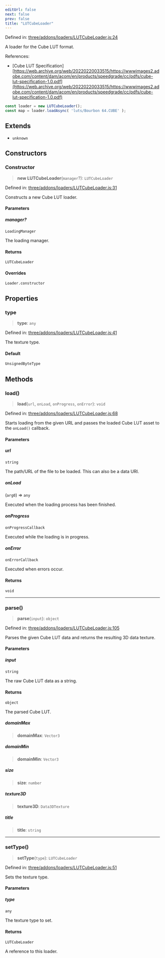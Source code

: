 ```yaml
---
editUrl: false
next: false
prev: false
title: "LUTCubeLoader"
---
```


Defined in: [three/addons/loaders/LUTCubeLoader.js:24](https://github.com/DefinitelyMaybe/three-i18n/blob/fa57b79433d1c349ffb23a78727299c8d4190136/three/addons/loaders/LUTCubeLoader.js#L24)

A loader for the Cube LUT format.

References:
- [Cube LUT Specification][https://web.archive.org/web/20220220033515/https://wwwimages2.adobe.com/content/dam/acom/en/products/speedgrade/cc/pdfs/cube-lut-specification-1.0.pdf](https://web.archive.org/web/20220220033515/https://wwwimages2.adobe.com/content/dam/acom/en/products/speedgrade/cc/pdfs/cube-lut-specification-1.0.pdf)

```js
const loader = new LUTCubeLoader();
const map = loader.loadAsync( 'luts/Bourbon 64.CUBE' );
```

## Extends

- `unknown`

## Constructors

### Constructor

> **new LUTCubeLoader**(`manager`?): `LUTCubeLoader`

Defined in: [three/addons/loaders/LUTCubeLoader.js:31](https://github.com/DefinitelyMaybe/three-i18n/blob/fa57b79433d1c349ffb23a78727299c8d4190136/three/addons/loaders/LUTCubeLoader.js#L31)

Constructs a new Cube LUT loader.

#### Parameters

##### manager?

`LoadingManager`

The loading manager.

#### Returns

`LUTCubeLoader`

#### Overrides

`Loader.constructor`

## Properties

### type

> **type**: `any`

Defined in: [three/addons/loaders/LUTCubeLoader.js:41](https://github.com/DefinitelyMaybe/three-i18n/blob/fa57b79433d1c349ffb23a78727299c8d4190136/three/addons/loaders/LUTCubeLoader.js#L41)

The texture type.

#### Default

```ts
UnsignedByteType
```

## Methods

### load()

> **load**(`url`, `onLoad`, `onProgress`, `onError`): `void`

Defined in: [three/addons/loaders/LUTCubeLoader.js:68](https://github.com/DefinitelyMaybe/three-i18n/blob/fa57b79433d1c349ffb23a78727299c8d4190136/three/addons/loaders/LUTCubeLoader.js#L68)

Starts loading from the given URL and passes the loaded Cube LUT asset
to the `onLoad()` callback.

#### Parameters

##### url

`string`

The path/URL of the file to be loaded. This can also be a data URI.

##### onLoad

(`arg0`) => `any`

Executed when the loading process has been finished.

##### onProgress

`onProgressCallback`

Executed while the loading is in progress.

##### onError

`onErrorCallback`

Executed when errors occur.

#### Returns

`void`

***

### parse()

> **parse**(`input`): `object`

Defined in: [three/addons/loaders/LUTCubeLoader.js:105](https://github.com/DefinitelyMaybe/three-i18n/blob/fa57b79433d1c349ffb23a78727299c8d4190136/three/addons/loaders/LUTCubeLoader.js#L105)

Parses the given Cube LUT data and returns the resulting 3D data texture.

#### Parameters

##### input

`string`

The raw Cube LUT data as a string.

#### Returns

`object`

The parsed Cube LUT.

##### domainMax

> **domainMax**: `Vector3`

##### domainMin

> **domainMin**: `Vector3`

##### size

> **size**: `number`

##### texture3D

> **texture3D**: `Data3DTexture`

##### title

> **title**: `string`

***

### setType()

> **setType**(`type`): `LUTCubeLoader`

Defined in: [three/addons/loaders/LUTCubeLoader.js:51](https://github.com/DefinitelyMaybe/three-i18n/blob/fa57b79433d1c349ffb23a78727299c8d4190136/three/addons/loaders/LUTCubeLoader.js#L51)

Sets the texture type.

#### Parameters

##### type

`any`

The texture type to set.

#### Returns

`LUTCubeLoader`

A reference to this loader.

